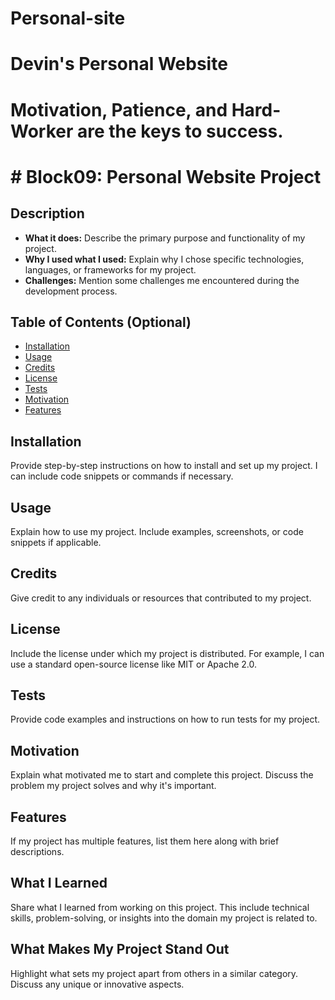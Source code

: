 # Personal-site
# Devin's Personal Website

# Motivation, Patience, and Hard-Worker are the keys to success.



# # Block09: Personal Website Project

## Description

- **What it does:** Describe the primary purpose and functionality of my project.
- **Why I used what I used:** Explain why I chose specific technologies, languages, or frameworks for my project.
- **Challenges:** Mention some challenges me encountered during the development process.

## Table of Contents (Optional)

- [Installation](#installation)
- [Usage](#usage)
- [Credits](#credits)
- [License](#license)
- [Tests](#tests)
- [Motivation](#motivation)
- [Features](#features)

## Installation

Provide step-by-step instructions on how to install and set up my project. I can include code snippets or commands if necessary.

## Usage

Explain how to use my project. Include examples, screenshots, or code snippets if applicable.

## Credits

Give credit to any individuals or resources that contributed to my project.

## License

Include the license under which my project is distributed. For example, I can use a standard open-source license like MIT or Apache 2.0.

## Tests

Provide code examples and instructions on how to run tests for my project.

## Motivation

Explain what motivated me to start and complete this project. Discuss the problem my project solves and why it's important.

## Features

If my project has multiple features, list them here along with brief descriptions.

## What I Learned

Share what I learned from working on this project. This include technical skills, problem-solving, or insights into the domain my project is related to.

## What Makes My Project Stand Out

Highlight what sets my project apart from others in a similar category. Discuss any unique or innovative aspects.


